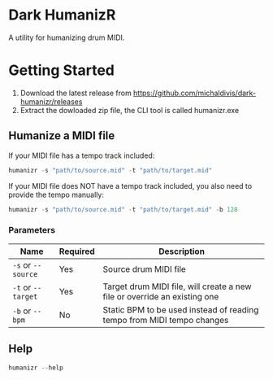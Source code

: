 # Dark HumanizR
A utility for humanizing drum MIDI.

# Getting Started
1. Download the latest release from https://github.com/michaldivis/dark-humanizr/releases
2. Extract the dowloaded zip file, the CLI tool is called humanizr.exe

## Humanize a MIDI file

If your MIDI file has a tempo track included:
```powershell
humanizr -s "path/to/source.mid" -t "path/to/target.mid"
```

If your MIDI file does NOT have a tempo track included, you also need to provide the tempo manually:
```powershell
humanizr -s "path/to/source.mid" -t "path/to/target.mid" -b 128
```

### Parameters
| Name | Required | Description | 
| --- | --- | --- | 
| `-s` or `--source` | Yes | Source drum MIDI file | 
| `-t` or `--target` | Yes | Target drum MIDI file, will create a new file or override an existing one | 
| `-b` or `--bpm` | No | Static BPM to be used instead of reading tempo from MIDI tempo changes |

## Help
```powershell
humanizr --help
```